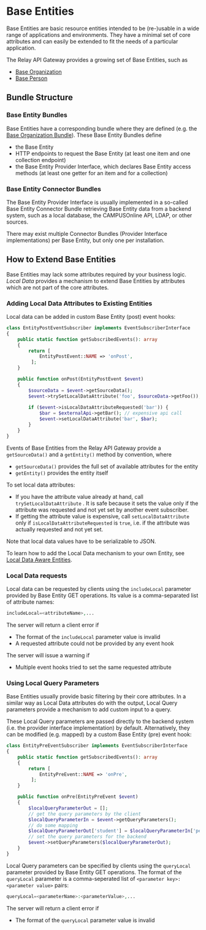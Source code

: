 # Base Entities

Base Entities are basic resource entities intended to be (re-)usable in a wide range of applications and environments. They have a minimal set of core attributes and can easily be extended to fit the needs of a particular application.

The Relay API Gateway provides a growing set of Base Entities, such as

* [Base Organization](bundles/base-organization/index.md)
* [Base Person](bundles/base-person/index.md)

## Bundle Structure

### Base Entity Bundles

Base Entities have a corresponding bundle where they are defined (e.g. the [Base Organization Bundle](bundles/base-organization/index.md)). These Base Entity Bundles define

* the Base Entity
* HTTP endpoints to request the Base Entity (at least one item and one collection endpoint)
* the Base Entity Provider Interface, which declares Base Entity access methods (at least one getter for an item and for a collection)

### Base Entity Connector Bundles

The Base Entity Provider Interface is usually implemented in a so-called Base Entity Connector Bundle retrieving Base Entity data from a backend system, such as a local database, the CAMPUSOnline API, LDAP, or other sources.

There may exist multiple Connector Bundles (Provider Interface implementations) per Base Entity, but only one per installation.

## How to Extend Base Entities

Base Entities may lack some attributes required by your business logic. _Local Data_ provides a mechanism to extend Base Entities by attributes which are not part of the core attributes.

### Adding Local Data Attributes to Existing Entities

Local data can be added in custom Base Entity (post) event hooks:

```php
class EntityPostEventSubscriber implements EventSubscriberInterface
{
    public static function getSubscribedEvents(): array
    {
        return [
            EntityPostEvent::NAME => 'onPost',
         ];
    }

    public function onPost(EntityPostEvent $event)
    {
        $sourceData = $event->getSourceData();
        $event->trySetLocalDataAttribute('foo', $sourceData->getFoo());
        
        if ($event->isLocalDataAttributeRequested('bar')) {
            $bar = $externalApi->getBar(); // expensive api call
            $event->setLocalDataAttribute('bar', $bar);
        }
    }
}
```
Events of Base Entities from the Relay API Gateway provide a `getSourceData()` and a `getEntity()` method by convention, where

* `getSourceData()` provides the full set of available attributes for the entity
* `getEntity()` provides the entity itself

To set local data attributes:

* If you have the attribute value already at hand, call `trySetLocalDataAttribute` . It is safe because it sets the value only if the attribute was requested and not yet set by another event subscriber.
* If getting the attribute value is expensive, call `setLocalDataAttribute` only if `isLocalDataAttributeRequested` is `true`, i.e. if the attribute was actually requested and not yet set.

Note that local data values have to be serializable to JSON.

To learn how to add the Local Data mechanism to your own Entity, see [Local Data Aware Entities](dev/local_data.md).

### Local Data requests

Local data can be requested by clients using the `includeLocal` parameter provided by Base Entity GET operations. Its value is a comma-separated list of attribute names:

```php
includeLocal=<attributeName>,...
```

The server will return a client error if

* The format of the `includeLocal` parameter value is invalid
* A requested attribute could not be provided by any event hook

The server will issue a warning if

* Multiple event hooks tried to set the same requested attribute

### Using Local Query Parameters

Base Entities usually provide basic filtering by their core attributes. In a similar way as Local Data attributes do with the output, Local Query parameters provide a mechanism to add custom input to a query. 

These Local Query parameters are passed directly to the backend system (i.e. the provider interface implementation) by default. Alternatively, they can be modified (e.g. mapped) by a custom Base Entity (pre) event hook:  
```php
class EntityPreEventSubscriber implements EventSubscriberInterface
{
    public static function getSubscribedEvents(): array
    {
        return [
            EntityPreEvent::NAME => 'onPre',
         ];
    }

    public function onPre(EntityPreEvent $event)
    {
        $localQueryParameterOut = [];
        // get the query parameters by the client
        $localQueryParameterIn = $event->getQueryParameters();
        // do some mapping 
        $localQueryParameterOut['student'] = $localQueryParameterIn['person'] ?? '';
        // set the query parameters for the backend
        $event->setQueryParameters($localQueryParameterOut);
    }
}

```

Local Query parameters can be specified by clients using the `queryLocal` parameter provided by Base Entity GET operations. The format of the `queryLocal` parameter is a comma-seperated list of  `<parameter key>:<parameter value>` pairs:

```php
queryLocal=<parameterName>:<parameterValue>,...
```

The server will return a client error if

* The format of the `queryLocal` parameter value is invalid


